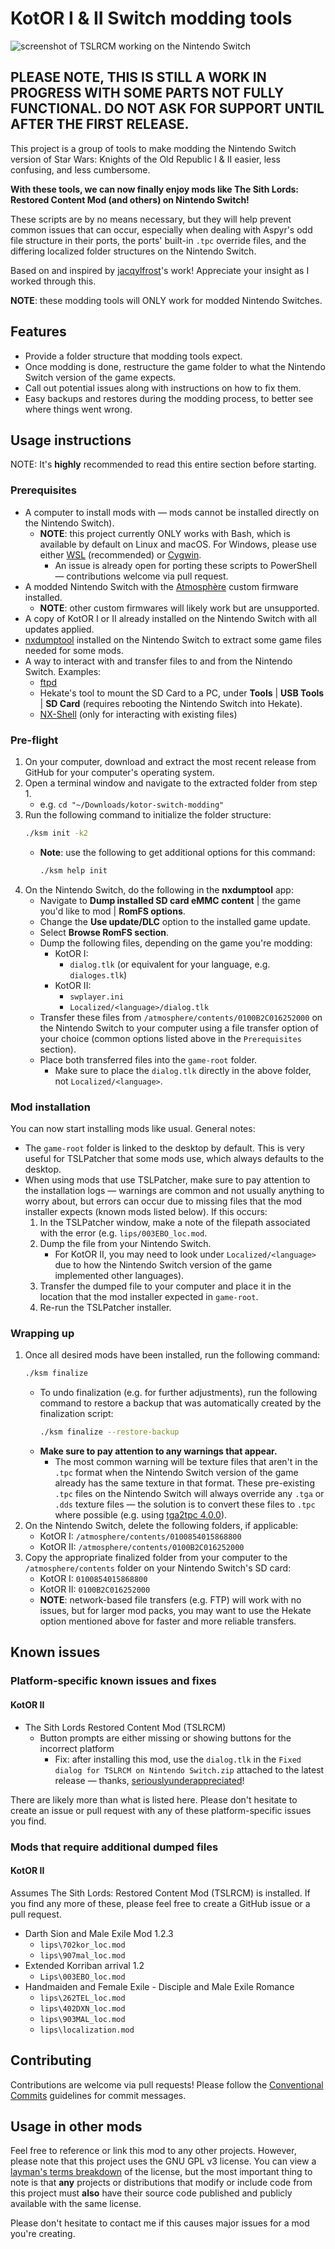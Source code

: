 # KotOR I & II Switch modding tools

![screenshot of TSLRCM working on the Nintendo Switch](https://github.com/DrSnuggly/kotor-switch-modding/raw/main/docs/switch-tslrcm-screenshot.jpg)

## PLEASE NOTE, THIS IS STILL A WORK IN PROGRESS WITH SOME PARTS NOT FULLY FUNCTIONAL. DO NOT ASK FOR SUPPORT UNTIL AFTER THE FIRST RELEASE.

This project is a group of tools to make modding the Nintendo Switch version of
Star Wars: Knights of the Old Republic I & II easier, less confusing, and less
cumbersome.

**With these tools, we can now finally enjoy mods like The Sith Lords: Restored
Content Mod (and others) on Nintendo Switch!**

These scripts are by no means necessary, but they will help prevent common
issues that can occur, especially when dealing with Aspyr's odd file structure
in their ports, the ports' built-in `.tpc` override files, and the differing
localized folder structures on the Nintendo Switch.

Based on and inspired by
[jacqylfrost](https://deadlystream.com/profile/48469-jacqylfrost/)'s work!
Appreciate your insight as I worked through this.

**NOTE**: these modding tools will ONLY work for modded Nintendo Switches.

## Features

- Provide a folder structure that modding tools expect.
- Once modding is done, restructure the game folder to what the Nintendo Switch
  version of the game expects.
- Call out potential issues along with instructions on how to fix them.
- Easy backups and restores during the modding process, to better see where
  things went wrong.

## Usage instructions

NOTE: It's **highly** recommended to read this entire section before starting.

### Prerequisites

- A computer to install mods with — mods cannot be installed directly on the
  Nintendo Switch).
  - **NOTE**: this project currently ONLY works with Bash, which is available
    by default on Linux and macOS. For Windows, please use either
    [WSL](https://learn.microsoft.com/en-us/windows/wsl/install) (recommended)
    or [Cygwin](https://www.cygwin.com).
    - An issue is already open for porting these scripts to PowerShell —
      contributions welcome via pull request.
- A modded Nintendo Switch with the
  [Atmosphère](https://github.com/Atmosphere-NX/Atmosphere) custom firmware
  installed.
  - **NOTE**: other custom firmwares will likely work but are unsupported.
- A copy of KotOR I or II already installed on the Nintendo Switch with all 
  updates applied.
- [nxdumptool](https://github.com/DarkMatterCore/nxdumptool) installed on the
  Nintendo Switch to extract some game files needed for some mods.
- A way to interact with and transfer files to and from the Nintendo Switch.
  Examples:
  - [ftpd](https://github.com/mtheall/ftpd)
  - Hekate's tool to mount the SD Card to a PC, under **Tools** | **USB Tools**
    | **SD Card** (requires rebooting the Nintendo Switch into Hekate).
  - [NX-Shell](https://github.com/joel16/NX-Shell) (only for interacting with
    existing files)

### Pre-flight

1. On your computer, download and extract the most recent release from 
   GitHub for your computer's operating system.
2. Open a terminal window and navigate to the extracted folder from step 1.
   - e.g. `cd "~/Downloads/kotor-switch-modding"`
3. Run the following command to initialize the folder structure:
   ```bash
   ./ksm init -k2
   ```
   - **Note**: use the following to get additional options for this command:
     ```bash
     ./ksm help init
     ```
4. On the Nintendo Switch, do the following in the **nxdumptool** app:
   - Navigate to **Dump installed SD card eMMC content** | the game you'd 
     like to mod | **RomFS options**.
   - Change the **Use update/DLC** option to the installed game update.
   - Select **Browse RomFS section**.
   - Dump the following files, depending on the game you're modding:
     - KotOR I:
       - `dialog.tlk` (or equivalent for your language, e.g. `dialoges.tlk`)
     - KotOR II:
       - `swplayer.ini`
       - `Localized/<language>/dialog.tlk`
   - Transfer these files from `/atmosphere/contents/0100B2C016252000` on the
     Nintendo Switch to your computer using a file transfer option of your
     choice (common options listed above in the `Prerequisites` section).
   - Place both transferred files into the `game-root` folder.
     - Make sure to place the `dialog.tlk` directly in the above folder, not
       `Localized/<language>`.

### Mod installation

You can now start installing mods like usual. General notes:
- The `game-root` folder is linked to the desktop by default. This is very
  useful for TSLPatcher that some mods use, which always defaults to the
  desktop.
- When using mods that use TSLPatcher, make sure to pay attention to the
  installation logs — warnings are common and not usually anything to worry
  about, but errors can occur due to missing files that the mod installer
  expects (known mods listed below). If this occurs:
  1. In the TSLPatcher window, make a note of the filepath associated with
    the error (e.g. `lips/003EBO_loc.mod`.
  2. Dump the file from your Nintendo Switch.
     - For KotOR II, you may need to look under `Localized/<language>` due to 
       how the Nintendo Switch version of the game implemented other 
       languages).
  3. Transfer the dumped file to your computer and place it in the location
    that the mod installer expected in `game-root`.
  4. Re-run the TSLPatcher installer.

### Wrapping up

1. Once all desired mods have been installed, run the following command:
   ```bash
   ./ksm finalize
   ```
   - To undo finalization (e.g. for further adjustments), run the following
     command to restore a backup that was automatically created by the
     finalization script:
     ```bash
     ./ksm finalize --restore-backup
     ```
   - **Make sure to pay attention to any warnings that appear.**
     - The most common warning will be texture files that aren't in the `.tpc`
       format when the Nintendo Switch version of the game already has the same
       texture in that format. These pre-existing `.tpc` files on the Nintendo
       Switch will always override any `.tga` or `.dds` texture files — the
       solution is to convert these files to `.tpc` where possible (e.g. using
       [tga2tpc 4.0.0](https://deadlystream.com/files/file/1152-tga2tpc/)).
2. On the Nintendo Switch, delete the following folders, if applicable:
   - KotOR I: `/atmosphere/contents/0100854015868800`
   - KotOR II: `/atmosphere/contents/0100B2C016252000`
3. Copy the appropriate finalized folder from your computer to the
   `/atmosphere/contents` folder on your Nintendo Switch's SD card:
   - KotOR I: `0100854015868800`
   - KotOR II: `0100B2C016252000`
   - **NOTE**: network-based file transfers (e.g. FTP) will work with no
     issues, but for larger mod packs, you may want to use the Hekate option
     mentioned above for faster and more reliable transfers.

## Known issues

### Platform-specific known issues and fixes

#### KotOR II

- The Sith Lords Restored Content Mod (TSLRCM)
  - Button prompts are either missing or showing buttons for the incorrect
    platform
    - Fix: after installing this mod, use the `dialog.tlk` in the
    `Fixed dialog for TSLRCM on Nintendo Switch.zip` attached to the latest
    release — thanks,
    [seriouslyunderappreciated](https://github.com/seriouslyunderappreciated)!

There are likely more than what is listed here. Please don't hesitate to create
an issue or pull request with any of these platform-specific issues you find.

### Mods that require additional dumped files

#### KotOR II

Assumes The Sith Lords: Restored Content Mod (TSLRCM) is installed. If you find
any more of these, please feel free to create a GitHub issue or a pull request.

- Darth Sion and Male Exile Mod 1.2.3
  - `lips\702kor_loc.mod`
  - `lips\907mal_loc.mod`
- Extended Korriban arrival 1.2
  - `Lips\003EBO_loc.mod`
- Handmaiden and Female Exile - Disciple and Male Exile Romance
  - `lips\262TEL_loc.mod`
  - `lips\402DXN_loc.mod`
  - `lips\903MAL_loc.mod`
  - `lips\localization.mod`

## Contributing

Contributions are welcome via pull requests! Please follow the
[Conventional Commits](https://www.conventionalcommits.org/en/v1.0.0/)
guidelines for commit messages.

## Usage in other mods

Feel free to reference or link this mod to any other projects. However, please
note that this project uses the GNU GPL v3 license. You can view a
[layman's terms breakdown](https://www.gnu.org/licenses/quick-guide-gplv3.en.html)
of the license, but the most important thing to note is that **any** projects
or distributions that modify or include code from this project must **also**
have their source code published and publicly available with the same license.

Please don't hesitate to contact me if this causes major issues for a mod
you're creating.
